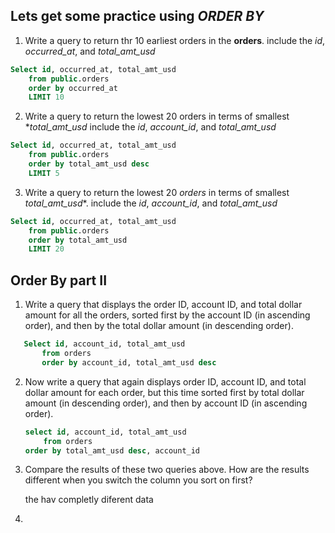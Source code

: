 ## Lets get some practice using *ORDER BY*

1. Write a query to return thr 10 earliest orders in the **orders**. include the *id*, *occurred_at*, and *total_amt_usd*

```sql
Select id, occurred_at, total_amt_usd 
    from public.orders
    order by occurred_at
    LIMIT 10
```

2. Write a query to return the lowest 20 orders in terms of smallest **total_amt_usd* include the *id*, *account_id*, and *total_amt_usd*

```sql
Select id, occurred_at, total_amt_usd 
    from public.orders
    order by total_amt_usd desc
    LIMIT 5
```

3. Write a query to return the lowest 20 *orders* in terms of smallest *total_amt_usd**. include the *id*, *account_id*, and *total_amt_usd*

```sql
Select id, occurred_at, total_amt_usd 
    from public.orders
    order by total_amt_usd
    LIMIT 20
```

## Order By part II

1. Write a query that displays the order ID, account ID, and total dollar amount for all the orders, sorted first by the account ID (in ascending order), and then by the total dollar amount (in descending order).

```sql
   Select id, account_id, total_amt_usd
       from orders
       order by account_id, total_amt_usd desc
```

2. Now write a query that again displays order ID, account ID, and total dollar amount for each order, but this time sorted first by total dollar amount (in descending order), and then by account ID (in ascending order).
   
   ```sql
   select id, account_id, total_amt_usd
       from orders
   order by total_amt_usd desc, account_id
   ```
   
   

3. Compare the results of these two queries above. How are the results different when you switch the column you sort on first?
   
   the hav completly diferent data

4. 
